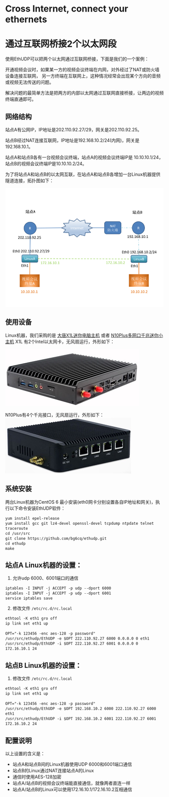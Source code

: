 # Cross Internet, connect your ethernets
# 通过互联网桥接2个以太网段

使用EthUDP可以把两个以太网通过互联网桥接，下面是我们的一个案例：

开通视频会议时，如果某一方的视频会议终端在内网，对外经过了NAT或防火墙设备连接互联网，
另一方终端在互联网上，这种情况经常会出现某个方向的音频或视频无法传送的问题。

解决问题的最简单方法是把两方的内部以太网通过互联网直接桥接，让两边的视频终端直通即可。


## 网络结构

站点A有公网IP，IP地址是202.110.92.27/29，网关是202.110.92.25。

站点B经过NAT连接互联网，IP地址是192.168.10.2/24(内网)，网关是192.168.10.1。

站点A和站点B各有一台视频会议终端，站点A的视频会议终端IP是 10.10.10.1/24，
站点B的视频会议终端IP是10.10.10.2/24。

为了将站点A和站点B的以太网互联，在站点A和站点B各增加一台Linux机器提供隧道连接，拓扑图如下：

![网络拓扑图](vcnet.png)

## 使用设备

Linux机器，我们采购的是 [大唐X1L迷你电脑主机](https://detail.tmall.com/item.htm?id=553661921148) 或者
[N10Plus多网口千兆迷你小主机](https://detail.tmall.com/item.htm?id=542409856806)
X1L 有2个Intel以太网卡，无风扇运行，外形如下：

![大唐X1L迷你电脑主机](x1l.jpg)

N10Plus有4个千兆接口，无风扇运行，外形如下：
![N10Plus多网口千兆迷你小主机](n10plus.jpg)

## 系统安装

两台Linux机器为CentOS 6 最小安装(eth0网卡分别设置各自IP地址和网关)，执行以下命令安装EthUDP软件：
```
yum install epel-release 
yum install gcc git lz4-devel openssl-devel tcpdump ntpdate telnet traceroute
cd /usr/src
git clone https://github.com/bg6cq/ethudp.git
cd ethudp
make
```

## 站点A Linux机器的设置：

1. 允许udp 6000、6001端口的通信

```
iptables -I INPUT -j ACCEPT -p udp --dport 6000
iptables -I INPUT -j ACCEPT -p udp --dport 6001
service iptables save
```
2. 修改文件 `/etc/rc.d/rc.local`

```
ethtool -K eth1 gro off
ip link set eth1 up

OPT="-k 123456 -enc aes-128 -p password"
/usr/src/ethudp/EthUDP -e $OPT 222.110.92.27 6000 0.0.0.0 0 eth1
/usr/src/ethudp/EthUDP -i $OPT 222.110.92.27 6001 0.0.0.0 0 172.16.10.1 24
````

## 站点B Linux机器的设置：

1. 修改文件 `/etc/rc.d/rc.local`

```
ethtool -K eth1 gro off
ip link set eth1 up

OPT="-k 123456 -enc aes-128 -p password"
/usr/src/ethudp/EthUDP -e $OPT 192.168.10.2 6000 222.110.92.27 6000 eth1
/usr/src/ethudp/EthUDP -i $OPT 192.168.10.2 6001 222.110.92.27 6001 172.16.10.2 24
````

## 配置说明

以上设置的含义是：

* 站点A和站点B间的Linux机器使用UDP 6000和6001端口通信
* 站点B的Linux通过NAT连接站点A的Linux
* 通信时使用AES-128加密
* 站点A/站点B的视频会议终端能直接通信，就像两者直连一样
* 站点A/站点B的Linux可以使用172.16.10.1/172.16.10.2互相通信
